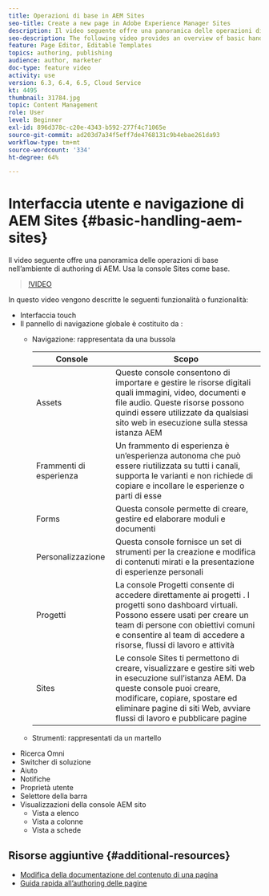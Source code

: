 ```yaml
---
title: Operazioni di base in AEM Sites
seo-title: Create a new page in Adobe Experience Manager Sites
description: Il video seguente offre una panoramica delle operazioni di base nell’ambiente di authoring di AEM. Usa la console Sites come base.
seo-description: The following video provides an overview of basic handling when using the AEM author environment. It uses the Sites console as a basis.
feature: Page Editor, Editable Templates
topics: authoring, publishing
audience: author, marketer
doc-type: feature video
activity: use
version: 6.3, 6.4, 6.5, Cloud Service
kt: 4495
thumbnail: 31784.jpg
topic: Content Management
role: User
level: Beginner
exl-id: 896d378c-c20e-4343-b592-277f4c71065e
source-git-commit: ad203d7a34f5eff7de4768131c9b4ebae261da93
workflow-type: tm+mt
source-wordcount: '334'
ht-degree: 64%

---
```


# Interfaccia utente e navigazione di AEM Sites {#basic-handling-aem-sites}

Il video seguente offre una panoramica delle operazioni di base nell’ambiente di authoring di AEM. Usa la console Sites come base.

>[!VIDEO](https://video.tv.adobe.com/v/31784?quality=12&learn=on)

In questo video vengono descritte le seguenti funzionalità o funzionalità:

* Interfaccia touch
* Il pannello di navigazione globale è costituito da :
   * Navigazione: rappresentata da una bussola 

      | Console | Scopo |
      |---|---|
      | Assets | Queste console consentono di importare e gestire le risorse digitali quali immagini, video, documenti e file audio. Queste risorse possono quindi essere utilizzate da qualsiasi sito web in esecuzione sulla stessa istanza AEM | Communities | Questa console permette di creare e gestire siti di community a scopo di coinvolgimento e abilitazione degli utenti | Commerce | Questa console consente di gestire prodotti, cataloghi di prodotti e ordini relativi ai siti Commerce |
      | Frammenti di esperienza | Un frammento di esperienza è un’esperienza autonoma che può essere riutilizzata su tutti i canali, supporta le varianti e non richiede di copiare e incollare le esperienze o parti di esse |
      | Forms | Questa console permette di creare, gestire ed elaborare moduli e documenti |
      | Personalizzazione | Questa console fornisce un set di strumenti per la creazione e modifica di contenuti mirati e la presentazione di esperienze personali |
      | Progetti | La console Progetti consente di accedere direttamente ai progetti . I progetti sono dashboard virtuali. Possono essere usati per creare un team di persone con obiettivi comuni e consentire al team di accedere a risorse, flussi di lavoro e attività |
      | Sites | Le console Sites ti permettono di creare, visualizzare e gestire siti web in esecuzione sull’istanza AEM. Da queste console puoi creare, modificare, copiare, spostare ed eliminare pagine di siti Web, avviare flussi di lavoro e pubblicare pagine |

   * Strumenti: rappresentati da un martello
* Ricerca Omni
* Switcher di soluzione
* Aiuto
* Notifiche
* Proprietà utente
* Selettore della barra
* Visualizzazioni della console AEM sito
   * Vista a elenco 
   * Vista a colonne
   * Vista a schede






## Risorse aggiuntive {#additional-resources}

* [Modifica della documentazione del contenuto di una pagina](https://experienceleague.adobe.com/docs/experience-manager-cloud-service/sites/authoring/fundamentals/editing-content.html)
* [Guida rapida all’authoring delle pagine](https://experienceleague.adobe.com/docs/experience-manager-cloud-service/sites/authoring/getting-started/quick-start.html)
